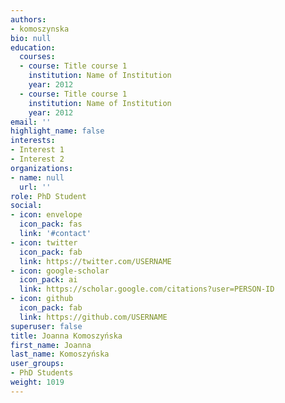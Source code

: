 ```yaml
---
authors:
- komoszynska
bio: null
education:
  courses:
  - course: Title course 1
    institution: Name of Institution
    year: 2012
  - course: Title course 1
    institution: Name of Institution
    year: 2012
email: ''
highlight_name: false
interests:
- Interest 1
- Interest 2
organizations:
- name: null
  url: ''
role: PhD Student
social:
- icon: envelope
  icon_pack: fas
  link: '#contact'
- icon: twitter
  icon_pack: fab
  link: https://twitter.com/USERNAME
- icon: google-scholar
  icon_pack: ai
  link: https://scholar.google.com/citations?user=PERSON-ID
- icon: github
  icon_pack: fab
  link: https://github.com/USERNAME
superuser: false
title: Joanna Komoszyńska
first_name: Joanna
last_name: Komoszyńska
user_groups:
- PhD Students
weight: 1019
---
```

